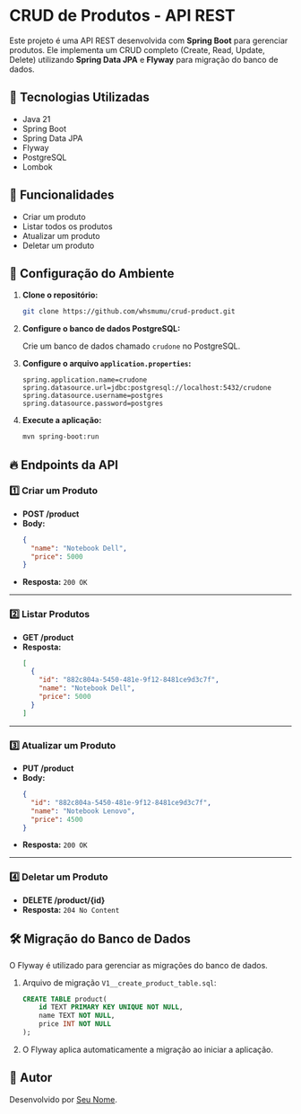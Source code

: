 # CRUD de Produtos - API REST

Este projeto é uma API REST desenvolvida com **Spring Boot** para gerenciar produtos. Ele implementa um CRUD completo (Create, Read, Update, Delete) utilizando **Spring Data JPA** e **Flyway** para migração do banco de dados.

## 🚀 Tecnologias Utilizadas
- Java 21
- Spring Boot
- Spring Data JPA
- Flyway
- PostgreSQL
- Lombok

## 📌 Funcionalidades
- Criar um produto
- Listar todos os produtos
- Atualizar um produto
- Deletar um produto

## 🔧 Configuração do Ambiente

1. **Clone o repositório:**
   ```bash
   git clone https://github.com/whsmumu/crud-product.git
   ```

2. **Configure o banco de dados PostgreSQL:**
   
   Crie um banco de dados chamado `crudone` no PostgreSQL.

3. **Configure o arquivo `application.properties`:**
   ```properties
   spring.application.name=crudone
   spring.datasource.url=jdbc:postgresql://localhost:5432/crudone
   spring.datasource.username=postgres
   spring.datasource.password=postgres
   ```

4. **Execute a aplicação:**
   ```bash
   mvn spring-boot:run
   ```

## 🔥 Endpoints da API

### 1️⃣ Criar um Produto
- **POST /product**
- **Body:**
  ```json
  {
    "name": "Notebook Dell",
    "price": 5000
  }
  ```
- **Resposta:** `200 OK`

---
### 2️⃣ Listar Produtos
- **GET /product**
- **Resposta:**
  ```json
  [
    {
      "id": "882c804a-5450-481e-9f12-8481ce9d3c7f",
      "name": "Notebook Dell",
      "price": 5000
    }
  ]
  ```

---
### 3️⃣ Atualizar um Produto
- **PUT /product**
- **Body:**
  ```json
  {
    "id": "882c804a-5450-481e-9f12-8481ce9d3c7f",
    "name": "Notebook Lenovo",
    "price": 4500
  }
  ```
- **Resposta:** `200 OK`

---
### 4️⃣ Deletar um Produto
- **DELETE /product/{id}**
- **Resposta:** `204 No Content`

## 🛠️ Migração do Banco de Dados
O Flyway é utilizado para gerenciar as migrações do banco de dados.

1. Arquivo de migração `V1__create_product_table.sql`:
   ```sql
   CREATE TABLE product(
       id TEXT PRIMARY KEY UNIQUE NOT NULL,
       name TEXT NOT NULL,
       price INT NOT NULL
   );
   ```
2. O Flyway aplica automaticamente a migração ao iniciar a aplicação.

## 📝 Autor
Desenvolvido por [Seu Nome](https://github.com/seu-usuario).

